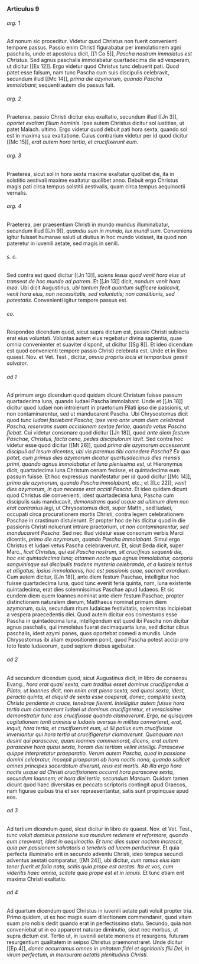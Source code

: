 ### Articulus 9

###### arg. 1
Ad nonum sic proceditur. Videtur quod Christus non fuerit convenienti tempore passus. Passio enim Christi figurabatur per immolationem agni paschalis, unde et apostolus dicit, [[1 Co 5]], *Pascha nostrum immolatus est Christus*. Sed agnus paschalis immolabatur quartadecima die ad vesperam, ut dicitur [[Ex 12]]. Ergo videtur quod Christus tunc debuerit pati. Quod patet esse falsum, nam tunc Pascha cum suis discipulis celebravit, secundum illud [[Mc 14]], *prima die azymorum, quando Pascha immolabant*; sequenti autem die passus fuit.

###### arg. 2
Praeterea, passio Christi dicitur eius exaltatio, secundum illud [[Jn 3]], *oportet exaltari filium hominis*. Ipse autem Christus dicitur sol iustitiae, ut patet Malach. ultimo. Ergo videtur quod debuit pati hora sexta, quando sol est in maxima sua exaltatione. Cuius contrarium videtur per id quod dicitur [[Mc 15]], *erat autem hora tertia, et crucifixerunt eum*.

###### arg. 3
Praeterea, sicut sol in hora sexta maxime exaltatur quolibet die, ita in solstitio aestivali maxime exaltatur quolibet anno. Debuit ergo Christus magis pati circa tempus solstitii aestivalis, quam circa tempus aequinoctii vernalis.

###### arg. 4
Praeterea, per praesentiam Christi in mundo mundus illuminabatur, secundum illud [[Jn 9]], *quandiu sum in mundo, lux mundi sum*. Conveniens igitur fuisset humanae saluti ut diutius in hoc mundo vixisset, ita quod non pateretur in iuvenili aetate, sed magis in senili.

###### s. c.
Sed contra est quod dicitur [[Jn 13]], *sciens Iesus quod venit hora eius ut transeat de hoc mundo ad patrem*. Et [[Jn 13]] dicit, *nondum venit hora mea*. Ubi dicit Augustinus, *ubi tantum fecit quantum sufficere iudicavit, venit hora eius, non necessitatis, sed voluntatis; non conditionis, sed potestatis*. Convenienti igitur tempore passus est.

###### co.
Respondeo dicendum quod, sicut supra dictum est, passio Christi subiecta erat eius voluntati. Voluntas autem eius regebatur divina sapientia, quae omnia convenienter et suaviter disponit, ut dicitur [[Sg 8]]. Et ideo dicendum est quod convenienti tempore passio Christi celebrata est. Unde et in libro quaest. Nov. et Vet. Test., dicitur, *omnia propriis locis et temporibus gessit salvator*.

###### ad 1
Ad primum ergo dicendum quod quidam dicunt Christum fuisse passum quartadecima luna, quando Iudaei Pascha immolabant. Unde et [[Jn 18]] dicitur quod Iudaei non introierunt in praetorium Pilati ipso die passionis, ut non contaminarentur, sed ut manducarent Pascha. Ubi Chrysostomus dicit quod *tunc Iudaei faciebant Pascha, ipse vero ante unam diem celebravit Pascha, reservans suam occisionem sextae feriae, quando vetus Pascha fiebat*. Cui videtur consonare quod dicitur [[Jn 18]], quod *ante diem festum Paschae, Christus, facta cena, pedes discipulorum lavit*. Sed contra hoc videtur esse quod dicitur [[Mt 26]], quod *prima die azymorum accesserunt discipuli ad Iesum dicentes, ubi vis paremus tibi comedere Pascha? Ex quo patet, cum primus dies azymorum dicatur quartusdecimus dies mensis primi, quando agnus immolabatur et luna plenissima est*, ut Hieronymus dicit, quartadecima luna Christum cenam fecisse, et quintadecima eum passum fuisse. Et hoc expressius manifestatur per id quod dicitur [[Mc 14]], *primo die azymorum, quando Pascha immolabant*, etc.; et [[Lc 22]], *venit dies azymorum, in quo necesse erat occidi Pascha*. Et ideo quidam dicunt quod Christus die convenienti, idest quartadecima luna, Pascha cum discipulis suis manducavit, *demonstrans quod usque ad ultimum diem non erat contrarius legi*, ut Chrysostomus dicit, super Matth., sed Iudaei, occupati circa procurationem mortis Christi, contra legem celebrationem Paschae in crastinum distulerunt. Et propter hoc de his dicitur quod in die passionis Christi noluerunt intrare praetorium, *ut non contaminarentur, sed manducarent Pascha*. Sed nec illud videtur esse consonum verbis Marci dicentis, *primo die azymorum, quando Pascha immolabant*. Simul ergo Christus et Iudaei vetus Pascha celebraverunt. Et, sicut Beda dicit, super Marc., *licet Christus, qui est Pascha nostrum, sit crucifixus sequenti die, hoc est quintadecima luna; attamen nocte qua agnus immolabatur, corporis sanguinisque sui discipulis tradens mysteria celebranda, et a Iudaeis tentus et alligatus, ipsius immolationis, hoc est passionis suae, sacravit exordium*. Cum autem dicitur, [[Jn 18]], ante diem festum Paschae, intelligitur hoc fuisse quartadecima luna, quod tunc evenit feria quinta, nam, luna existente quintadecima, erat dies solemnissimus Paschae apud Iudaeos. Et sic eundem diem quem Ioannes nominat ante diem festum Paschae, propter distinctionem naturalem dierum, Matthaeus nominat primam diem azymorum, quia, secundum ritum Iudaicae festivitatis, solemnitas incipiebat a vespera praecedentis diei. Quod autem dicitur eos comesturos esse Pascha in quintadecima luna, intelligendum est quod ibi Pascha non dicitur agnus paschalis, qui immolatus fuerat decimaquarta luna, sed dicitur cibus paschalis, idest azymi panes, quos oportebat comedi a mundis. Unde Chrysostomus ibi aliam expositionem ponit, quod Pascha potest accipi pro toto festo Iudaeorum, quod septem diebus agebatur.

###### ad 2
Ad secundum dicendum quod, sicut Augustinus dicit, in libro de consensu Evang., *hora erat quasi sexta, cum traditus esset dominus crucifigendus a Pilato, ut Ioannes dicit, non enim erat plena sexta, sed quasi sexta, idest, peracta quinta, et aliquid de sexta esse coeperat, donec, completa sexta, Christo pendente in cruce, tenebrae fierent. Intelligitur autem fuisse hora tertia cum clamaverunt Iudaei ut dominus crucifigeretur, et veracissime demonstratur tunc eos crucifixisse quando clamaverunt. Ergo, ne quisquam cogitationem tanti criminis a Iudaeis aversus in milites converteret, erat, inquit, hora tertia, et crucifixerunt eum, ut illi potius eum crucifixisse inveniantur qui hora tertia ut crucifigeretur clamaverunt. Quanquam non desint qui parasceve, quam Ioannes commemorat, dicens, erat autem parasceve hora quasi sexta, horam diei tertiam velint intelligi. Parasceve quippe interpretatur praeparatio. Verum autem Pascha, quod in passione domini celebratur, incoepit praeparari ab hora noctis nona, quando scilicet omnes principes sacerdotum dixerunt, reus est mortis. Ab illa ergo hora noctis usque ad Christi crucifixionem occurrit hora parasceve sexta, secundum Ioannem; et hora diei tertia, secundum Marcum*. Quidam tamen dicunt quod haec diversitas ex peccato scriptoris contingit apud Graecos, nam figurae quibus tria et sex repraesentantur, satis sunt propinquae apud eos.

###### ad 3
Ad tertium dicendum quod, sicut dicitur in libro de quaest. Nov. et Vet. Test., *tunc voluit dominus passione sua mundum redimere et reformare, quando eum creaverat, idest in aequinoctio. Et tunc dies super noctem increscit, quia per passionem salvatoris a tenebris ad lucem perducimur*. Et quia perfecta illuminatio erit in secundo adventu Christi, ideo tempus secundi adventus aestati comparatur, [[Mt 24]], ubi dicitur, *cum ramus eius iam tener fuerit et folia nata, scitis quia prope est aestas. Ita et vos, cum videritis haec omnia, scitote quia prope est et in ianuis*. Et tunc etiam erit maxima Christi exaltatio.

###### ad 4
Ad quartum dicendum quod Christus in iuvenili aetate pati voluit propter tria. Primo quidem, ut ex hoc magis suam dilectionem commendaret, quod vitam suam pro nobis dedit quando erat in perfectissimo statu. Secundo, quia non conveniebat ut in eo appareret naturae diminutio, sicut nec morbus, ut supra dictum est. Tertio ut, in iuvenili aetate moriens et resurgens, futuram resurgentium qualitatem in seipso Christus praemonstraret. Unde dicitur [[Ep 4]], *donec occurramus omnes in unitatem fidei et agnitionis filii Dei, in virum perfectum, in mensuram aetatis plenitudinis Christi*.

